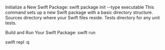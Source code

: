 Initialize a New Swift Package:
swift package init --type executable
This command sets up a new Swift package with a basic directory structure. Sources directory where your Swift files reside. Tests directory for any unit tests.

Build and Run Your Swift Package:
swift run

swift repl
:q


